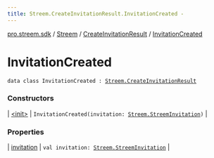 ```yaml
---
title: Streem.CreateInvitationResult.InvitationCreated - 
---
```


[pro.streem.sdk](../../../index.html) / [Streem](../../index.html) / [CreateInvitationResult](../index.html) / [InvitationCreated](./index.html)

# InvitationCreated

`data class InvitationCreated : `[`Streem.CreateInvitationResult`](../index.html)

### Constructors

| [&lt;init&gt;](-init-.html) | `InvitationCreated(invitation: `[`Streem.StreemInvitation`](../../-streem-invitation/index.html)`)` |

### Properties

| [invitation](invitation.html) | `val invitation: `[`Streem.StreemInvitation`](../../-streem-invitation/index.html) |

